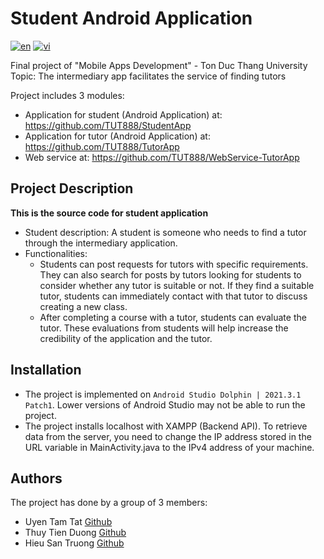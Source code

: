 # Student Android Application
[![en](https://img.shields.io/badge/lang-en-blue.svg)](https://github.com/TUT888/StudentApp/blob/master/README.md)
[![vi](https://img.shields.io/badge/lang-vi-red.svg)](https://github.com/TUT888/StudentApp/blob/master/README.vi.md)

Final project of "Mobile Apps Development" - Ton Duc Thang University <br>
Topic: The intermediary app facilitates the service of finding tutors <br>

Project includes 3 modules: <br>
- Application for student (Android Application) at: https://github.com/TUT888/StudentApp
- Application for tutor (Android Application) at: https://github.com/TUT888/TutorApp
- Web service at: https://github.com/TUT888/WebService-TutorApp

## Project Description
**This is the source code for student application** <br>
- Student description: A student is someone who needs to find a tutor through the intermediary application.
- Functionalities:
  - Students can post requests for tutors with specific requirements. They can also search for posts by tutors looking for students to consider whether any tutor is suitable or not. If they find a suitable tutor, students can immediately contact with that tutor to discuss creating a new class.
  - After completing a course with a tutor, students can evaluate the tutor. These evaluations from students will help increase the credibility of the application and the tutor.

## Installation
- The project is implemented on `Android Studio Dolphin | 2021.3.1 Patch1`. Lower versions of Android Studio may not be able to run the project.
- The project installs localhost with XAMPP (Backend API). To retrieve data from the server, you need to change the IP address stored in the URL variable in MainActivity.java to the IPv4 address of your machine.

## Authors
The project has done by a group of 3 members:
- Uyen Tam Tat [Github](https://github.com/TUT888)
- Thuy Tien Duong [Github](https://github.com/tienduong-21)
- Hieu San Truong [Github](https://github.com/hs0512)
